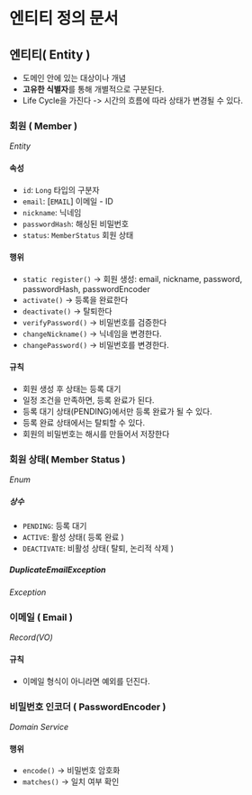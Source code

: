 # 엔티티 정의 문서

## 엔티티( Entity )
- 도메인 안에 있는 대상이나 개념
- **고유한 식별자**를 통해 개별적으로 구분된다.
- Life Cycle을 가진다 -> 시간의 흐름에 따라 상태가 변경될 수 있다.

### 회원 ( Member )
_Entity_
#### 속성
- `id`: `Long` 타입의 구분자
- `email`: [`EMAIL`] 이메일 - ID
- `nickname`: 닉네임
- `passwordHash`: 해싱된 비밀번호
- `status`: `MemberStatus` 회원 상태
#### 행위
- `static register()` -> 회원 생성: email, nickname, password, passwordHash, passwordEncoder
- `activate()` -> 등록을 완료한다
- `deactivate()` ->  탈퇴한다
- `verifyPassword()` -> 비밀번호를 검증한다
- `changeNickname()` -> 닉네임을 변경한다.
- `changePassword()` -> 비밀번호를 변경한다.
#### 규칙
- 회원 생성 후 상태는 등록 대기
- 일정 조건을 만족하면, 등록 완료가 된다.
- 등록 대기 상태(PENDING)에서만 등록 완료가 될 수 있다.
- 등록 완료 상태에서는 탈퇴할 수 있다.
- 회원의 비밀번호는 해시를 만들어서 저장한다
### 회원 상태( Member Status )
_Enum_
##### 상수
- `PENDING`: 등록 대기
- `ACTIVE`: 활성 상태( 등록 완료 )
- `DEACTIVATE`: 비활성 상태( 탈퇴, 논리적 삭제 )

##### DuplicateEmailException
_Exception_

### 이메일 ( Email )
_Record(VO)_
#### 규칙
- 이메일 형식이 아니라면 예외를 던진다.

### 비밀번호 인코더 ( PasswordEncoder )
_Domain Service_
#### 행위
- `encode()` -> 비밀번호 암호화
- `matches()` -> 일치 여부 확인
